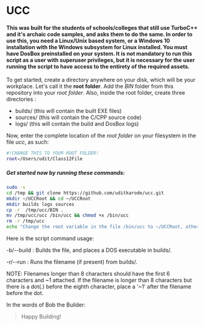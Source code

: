 # UCC

#### This was built for the students of schools/colleges that still use TurboC++ and it's archaic code samples, and asks them to do the same. In order to use this, you need a Linux/Unix based system, or a Windows 10 installation with the Windows subsystem for Linux installed. You must have DosBox preinstalled on your system. It is not mandatory to run this script as a user with superuser privileges, but it is necessary for the user running the script to have access to the entirety of the required assets.

To get started, create a directory anywhere on your disk, which will be your workplace. Let's call it the **root folder**. Add the *BIN* folder from this repository into your *root folder*. Also, inside the root folder, create three directories : 

- builds/ (this will contain the built EXE files)
- sources/ (this will contain the C/CPP source code)
- logs/ (this will contain the build and DosBox logs)

Now, enter the complete location of the *root folder* on your filesystem in the file *ucc*, as such:

```bash
#!CHANGE THIS TO YOUR ROOT FOLDER!
root=/Users/udit/Class12File
```

##### Get started now by running these commands:
```bash
sudo -s
cd /tmp && git clone https://github.com/uditkarode/ucc.git
mkdir ~/UCCRoot && cd ~/UCCRoot
mkdir builds logs sources
cp -r  /tmp/ucc/BIN .
mv /tmp/ucc/ucc /bin/ucc && chmod +x /bin/ucc
rm -r /tmp/ucc
echo "Change the root variable in the file /bin/ucc to ~/UCCRoot, otherwise this script will NOT work."
```

Here is the script command usage:

-b/--build <filename> : Builds the file, and places a DOS executable in builds/.

-r/--run <filename> : Runs the filename (if present) from builds/.

NOTE: Filenames longer than 8 characters should have the first 6 characters and ~1 attached. If the filename is longer than 8 characters but there is a dot(.) before the eighth character, place a '~1' after the filename before the dot.

In the words of Bob the Builder:
> Happy Building!
